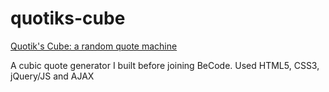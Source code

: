 # quotiks-cube
[Quotik's Cube: a random quote machine](https://superchillb.github.io/quotiks-cube/)

A cubic quote generator I built before joining BeCode. Used HTML5, CSS3, jQuery/JS and AJAX

